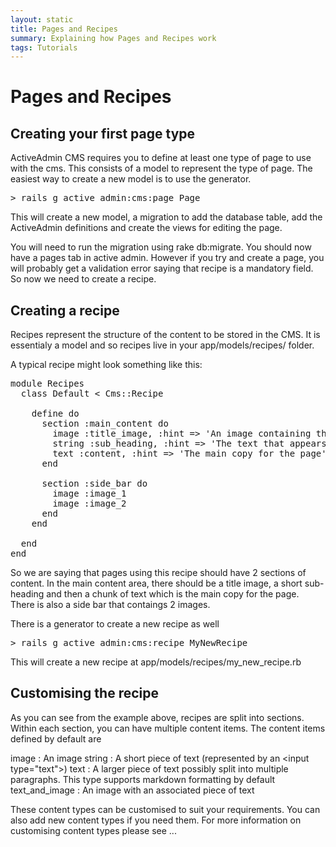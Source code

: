 ```yaml
---
layout: static
title: Pages and Recipes
summary: Explaining how Pages and Recipes work
tags: Tutorials
---
```

# Pages and Recipes

## Creating your first page type

ActiveAdmin CMS requires you to define at least one type of page to use with the cms.  This consists of a model to represent the type of page.  The easiest way to create a new model is to use the generator.

<pre class="brush: bash;">
> rails g active_admin:cms:page Page
</pre>

This will create a new model, a migration to add the database table, add the ActiveAdmin definitions and create the views for editing the page.

You will need to run the migration using rake db:migrate.  You should now have a pages tab in active admin.  However if you try and create a page, you will probably get a validation error saying that recipe is a mandatory field.  So now we need to create a recipe.

## Creating a recipe

Recipes represent the structure of the content to be stored in the CMS.  It is essentialy a model and so recipes live in your app/models/recipes/ folder.

A typical recipe might look something like this:

<pre class="brush: ruby; gutter: false;">
module Recipes
  class Default &lt; Cms::Recipe
    
    define do
      section :main_content do
        image :title_image, :hint => 'An image containing the title of the page'
        string :sub_heading, :hint => 'The text that appears in bold under the title'
        text :content, :hint => 'The main copy for the page'
      end

      section :side_bar do
        image :image_1
        image :image_2
      end
    end

  end
end
</pre>

So we are saying that pages using this recipe should have 2 sections of content.  In the main content area, there should be a title image, a short sub-heading and then a chunk of text which is the main copy for the page.  There is also a side bar that contaings 2 images.

There is a generator to create a new recipe as well

<pre class="brush: bash">
> rails g active_admin:cms:recipe MyNewRecipe
</pre>

This will create a new recipe at app/models/recipes/my_new_recipe.rb

## Customising the recipe

As you can see from the example above, recipes are split into sections.  Within each section, you can have multiple content items.  The content items defined by default are

image : An image
string : A short piece of text (represented by an &lt;input type="text"&gt;)
text : A larger piece of text possibly split into multiple paragraphs.  This type supports markdown formatting by default
text_and_image : An image with an associated piece of text

These content types can be customised to suit your requirements.  You can also add new content types if you need them.  For more information on customising content types please see ...